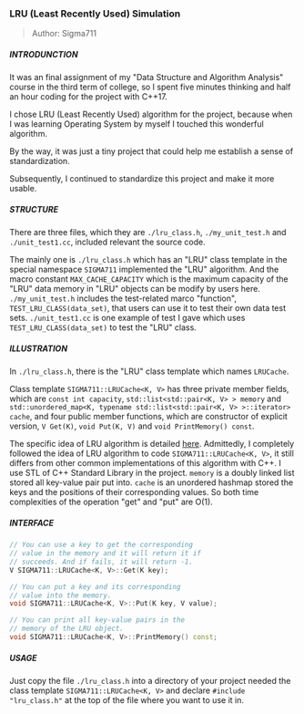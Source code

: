 ### LRU (Least Recently Used) Simulation

> Author: Sigma711

##### INTRODUNCTION

It was an final assignment of my "Data Structure and Algorithm Analysis" course in the third term of college, so I spent
five minutes thinking and half an hour coding for the project with C++17.

I chose LRU (Least Recently Used) algorithm for the project, because when I was learning Operating System by myself I
touched this wonderful algorithm.

By the way, it was just a tiny project that could help me establish a sense of standardization.

Subsequently, I continued to standardize this project and make it more usable.

##### STRUCTURE

There are three files, which they are `./lru_class.h`, `./my_unit_test.h` and `./unit_test1.cc`, included relevant the source code.

The mainly one is `./lru_class.h` which has an "LRU" class template in the special namespace `SIGMA711` implemented the "LRU" algorithm. And the macro constant `MAX_CACHE_CAPACITY` which is the maximum capacity of the "LRU" data memory in "LRU" objects can be modify by users here. `./my_unit_test.h` includes the test-related marco "function", `TEST_LRU_CLASS(data_set)`, that users can use it to test their own data test sets. `./unit_test1.cc` is one example of test I gave which uses `TEST_LRU_CLASS(data_set)` to test the "LRU" class.

##### ILLUSTRATION

In `./lru_class.h`, there is the "LRU" class template which names `LRUCache`.

Class template `SIGMA711::LRUCache<K, V>` has three private member fields, which are `const int capacity`, `std::list<std::pair<K, V> > memory` and `std::unordered_map<K, typename std::list<std::pair<K, V> >::iterator> cache`, and four public member functions, which are constructor of explicit version, `V Get(K)`, `void Put(K, V)` and `void PrintMemory() const`.

The specific idea of LRU algorithm is detailed [here](https://en.wikipedia.org/wiki/Cache_replacement_policies#Least_recently_used_(LRU)). Admittedly, I completely followed the idea of LRU algorithm to code `SIGMA711::LRUCache<K, V>`, it still differs from other common implementations of this algorithm with C++. I use STL of C++ Standard Library in the project. `memory` is a doubly linked list stored all key-value pair put into. `cache` is an unordered hashmap stored the keys and the positions of their corresponding values. So both time complexities of the operation "get" and "put" are O(1).

##### INTERFACE
```cpp
// You can use a key to get the corresponding
// value in the memory and it will return it if
// succeeds. And if fails, it will return -1.
V SIGMA711::LRUCache<K, V>::Get(K key);

// You can put a key and its corresponding
// value into the memory.
void SIGMA711::LRUCache<K, V>::Put(K key, V value);

// You can print all key-value pairs in the
// memory of the LRU object.
void SIGMA711::LRUCache<K, V>::PrintMemory() const;
```

##### USAGE

Just copy the file `./lru_class.h` into a directory of your project needed the class template `SIGMA711::LRUCache<K, V>` and declare `#include "lru_class.h"` at the top of the file where you want to use it in.
